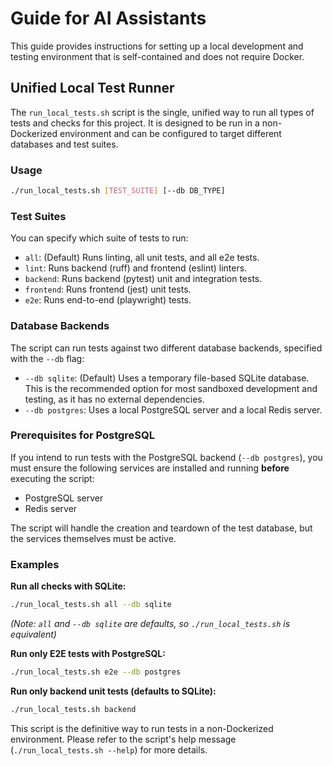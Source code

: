 # Guide for AI Assistants

This guide provides instructions for setting up a local development and testing environment that is self-contained and does not require Docker.

## Unified Local Test Runner

The `run_local_tests.sh` script is the single, unified way to run all types of tests and checks for this project. It is designed to be run in a non-Dockerized environment and can be configured to target different databases and test suites.

### Usage

```bash
./run_local_tests.sh [TEST_SUITE] [--db DB_TYPE]
```

### Test Suites

You can specify which suite of tests to run:

- `all`: (Default) Runs linting, all unit tests, and all e2e tests.
- `lint`: Runs backend (ruff) and frontend (eslint) linters.
- `backend`: Runs backend (pytest) unit and integration tests.
- `frontend`: Runs frontend (jest) unit tests.
- `e2e`: Runs end-to-end (playwright) tests.

### Database Backends

The script can run tests against two different database backends, specified with the `--db` flag:

- `--db sqlite`: (Default) Uses a temporary file-based SQLite database. This is the recommended option for most sandboxed development and testing, as it has no external dependencies.
- `--db postgres`: Uses a local PostgreSQL server and a local Redis server.

### Prerequisites for PostgreSQL

If you intend to run tests with the PostgreSQL backend (`--db postgres`), you must ensure the following services are installed and running **before** executing the script:
- PostgreSQL server
- Redis server

The script will handle the creation and teardown of the test database, but the services themselves must be active.

### Examples

**Run all checks with SQLite:**
```bash
./run_local_tests.sh all --db sqlite
```
*(Note: `all` and `--db sqlite` are defaults, so `./run_local_tests.sh` is equivalent)*

**Run only E2E tests with PostgreSQL:**
```bash
./run_local_tests.sh e2e --db postgres
```

**Run only backend unit tests (defaults to SQLite):**
```bash
./run_local_tests.sh backend
```

This script is the definitive way to run tests in a non-Dockerized environment. Please refer to the script's help message (`./run_local_tests.sh --help`) for more details.

